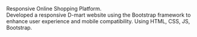   Responsive Online Shopping Platform.                                                       
Developed a responsive D-mart website using the Bootstrap framework to enhance user experience and 
mobile compatibility. Using HTML, CSS, JS, Bootstrap. 
